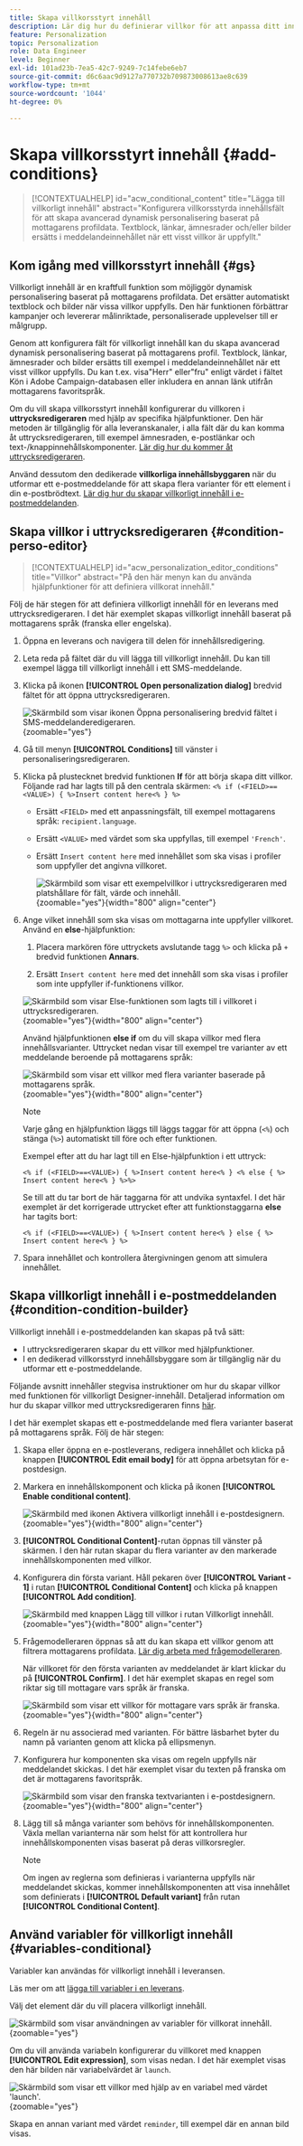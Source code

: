 ```yaml
---
title: Skapa villkorsstyrt innehåll
description: Lär dig hur du definierar villkor för att anpassa ditt innehåll i Adobe Campaign Web
feature: Personalization
topic: Personalization
role: Data Engineer
level: Beginner
exl-id: 101ad23b-7ea5-42c7-9249-7c14febe6eb7
source-git-commit: d6c6aac9d9127a770732b709873008613ae8c639
workflow-type: tm+mt
source-wordcount: '1044'
ht-degree: 0%

---
```


# Skapa villkorsstyrt innehåll {#add-conditions}

>[!CONTEXTUALHELP]
>id="acw_conditional_content"
>title="Lägga till villkorligt innehåll"
>abstract="Konfigurera villkorsstyrda innehållsfält för att skapa avancerad dynamisk personalisering baserat på mottagarens profildata. Textblock, länkar, ämnesrader och/eller bilder ersätts i meddelandeinnehållet när ett visst villkor är uppfyllt."

## Kom igång med villkorsstyrt innehåll {#gs}

Villkorligt innehåll är en kraftfull funktion som möjliggör dynamisk personalisering baserat på mottagarens profildata. Det ersätter automatiskt textblock och bilder när vissa villkor uppfylls. Den här funktionen förbättrar kampanjer och levererar målinriktade, personaliserade upplevelser till er målgrupp.

Genom att konfigurera fält för villkorligt innehåll kan du skapa avancerad dynamisk personalisering baserat på mottagarens profil. Textblock, länkar, ämnesrader och bilder ersätts till exempel i meddelandeinnehållet när ett visst villkor uppfylls. Du kan t.ex. visa&quot;Herr&quot; eller&quot;fru&quot; enligt värdet i fältet Kön i Adobe Campaign-databasen eller inkludera en annan länk utifrån mottagarens favoritspråk.

Om du vill skapa villkorsstyrt innehåll konfigurerar du villkoren i **uttrycksredigeraren** med hjälp av specifika hjälpfunktioner. Den här metoden är tillgänglig för alla leveranskanaler, i alla fält där du kan komma åt uttrycksredigeraren, till exempel ämnesraden, e-postlänkar och text-/knappinnehållskomponenter. [Lär dig hur du kommer åt uttrycksredigeraren](gs-personalization.md#access).

Använd dessutom den dedikerade **villkorliga innehållsbyggaren** när du utformar ett e-postmeddelande för att skapa flera varianter för ett element i din e-postbrödtext. [Lär dig hur du skapar villkorligt innehåll i e-postmeddelanden](#condition-condition-builder).

## Skapa villkor i uttrycksredigeraren {#condition-perso-editor}

>[!CONTEXTUALHELP]
>id="acw_personalization_editor_conditions"
>title="Villkor"
>abstract="På den här menyn kan du använda hjälpfunktioner för att definiera villkorat innehåll."

Följ de här stegen för att definiera villkorligt innehåll för en leverans med uttrycksredigeraren. I det här exemplet skapas villkorligt innehåll baserat på mottagarens språk (franska eller engelska).

1. Öppna en leverans och navigera till delen för innehållsredigering.

1. Leta reda på fältet där du vill lägga till villkorligt innehåll. Du kan till exempel lägga till villkorligt innehåll i ett SMS-meddelande.

1. Klicka på ikonen **[!UICONTROL Open personalization dialog]** bredvid fältet för att öppna uttrycksredigeraren.

   ![Skärmbild som visar ikonen Öppna personalisering bredvid fältet i SMS-meddelanderedigeraren.](assets/open-perso-editor-sms.png){zoomable="yes"}

1. Gå till menyn **[!UICONTROL Conditions]** till vänster i personaliseringsredigeraren.

1. Klicka på plustecknet bredvid funktionen **If** för att börja skapa ditt villkor. Följande rad har lagts till på den centrala skärmen: `<% if (<FIELD>==<VALUE>) { %>Insert content here<% } %>`

   * Ersätt `<FIELD>` med ett anpassningsfält, till exempel mottagarens språk: `recipient.language`.
   * Ersätt `<VALUE>` med värdet som ska uppfyllas, till exempel `'French'`.
   * Ersätt `Insert content here` med innehållet som ska visas i profiler som uppfyller det angivna villkoret.

     ![Skärmbild som visar ett exempelvillkor i uttrycksredigeraren med platshållare för fält, värde och innehåll.](assets/condition-sample1.png){zoomable="yes"}{width="800" align="center"}

1. Ange vilket innehåll som ska visas om mottagarna inte uppfyller villkoret. Använd en **else**-hjälpfunktion:

   1. Placera markören före uttryckets avslutande tagg `%>` och klicka på `+` bredvid funktionen **Annars**.

   1. Ersätt `Insert content here` med det innehåll som ska visas i profiler som inte uppfyller if-funktionens villkor.

   ![Skärmbild som visar Else-funktionen som lagts till i villkoret i uttrycksredigeraren.](assets/condition-sample2.png){zoomable="yes"}{width="800" align="center"}

   Använd hjälpfunktionen **else if** om du vill skapa villkor med flera innehållsvarianter. Uttrycket nedan visar till exempel tre varianter av ett meddelande beroende på mottagarens språk:

   ![Skärmbild som visar ett villkor med flera varianter baserade på mottagarens språk.](assets/condition-sample3.png){zoomable="yes"}{width="800" align="center"}

   >[!NOTE]
   >
   >Varje gång en hjälpfunktion läggs till läggs taggar för att öppna (`<%`) och stänga (`%>`) automatiskt till före och efter funktionen.
   >
   >Exempel efter att du har lagt till en Else-hjälpfunktion i ett uttryck:
   >
   >`<% if (<FIELD>==<VALUE>) { %>Insert content here<% } <% else { %> Insert content here<% } %>%>`
   >
   >Se till att du tar bort de här taggarna för att undvika syntaxfel. I det här exemplet är det korrigerade uttrycket efter att funktionstaggarna **else** har tagits bort:
   >
   >`<% if (<FIELD>==<VALUE>) { %>Insert content here<% } else { %> Insert content here<% } %>`

1. Spara innehållet och kontrollera återgivningen genom att simulera innehållet.

## Skapa villkorligt innehåll i e-postmeddelanden {#condition-condition-builder}

Villkorligt innehåll i e-postmeddelanden kan skapas på två sätt:
* I uttrycksredigeraren skapar du ett villkor med hjälpfunktioner.
* I en dedikerad villkorsstyrd innehållsbyggare som är tillgänglig när du utformar ett e-postmeddelande.

Följande avsnitt innehåller stegvisa instruktioner om hur du skapar villkor med funktionen för villkorligt Designer-innehåll. Detaljerad information om hur du skapar villkor med uttrycksredigeraren finns [här](#condition-perso-editor).

I det här exemplet skapas ett e-postmeddelande med flera varianter baserat på mottagarens språk. Följ de här stegen:

1. Skapa eller öppna en e-postleverans, redigera innehållet och klicka på knappen **[!UICONTROL Edit email body]** för att öppna arbetsytan för e-postdesign.

1. Markera en innehållskomponent och klicka på ikonen **[!UICONTROL Enable conditional content]**.

   ![Skärmbild med ikonen Aktivera villkorligt innehåll i e-postdesignern.](assets/condition-email-enable.png){zoomable="yes"}{width="800" align="center"}

1. **[!UICONTROL Conditional Content]**-rutan öppnas till vänster på skärmen. I den här rutan skapar du flera varianter av den markerade innehållskomponenten med villkor.

1. Konfigurera din första variant. Håll pekaren över **[!UICONTROL Variant - 1]** i rutan **[!UICONTROL Conditional Content]** och klicka på knappen **[!UICONTROL Add condition]**.

   ![Skärmbild med knappen Lägg till villkor i rutan Villkorligt innehåll.](assets/condition-add-condition.png){zoomable="yes"}{width="800" align="center"}

1. Frågemodelleraren öppnas så att du kan skapa ett villkor genom att filtrera mottagarens profildata. [Lär dig arbeta med frågemodelleraren](../query/query-modeler-overview.md).

   När villkoret för den första varianten av meddelandet är klart klickar du på **[!UICONTROL Confirm]**. I det här exemplet skapas en regel som riktar sig till mottagare vars språk är franska.

   ![Skärmbild som visar ett villkor för mottagare vars språk är franska.](assets/condition-example.png){zoomable="yes"}{width="800" align="center"}

1. Regeln är nu associerad med varianten. För bättre läsbarhet byter du namn på varianten genom att klicka på ellipsmenyn.

1. Konfigurera hur komponenten ska visas om regeln uppfylls när meddelandet skickas. I det här exemplet visar du texten på franska om det är mottagarens favoritspråk.

   ![Skärmbild som visar den franska textvarianten i e-postdesignern.](assets/condition-email-variant1.png){zoomable="yes"}{width="800" align="center"}

1. Lägg till så många varianter som behövs för innehållskomponenten. Växla mellan varianterna när som helst för att kontrollera hur innehållskomponenten visas baserat på deras villkorsregler.

   >[!NOTE]
   >Om ingen av reglerna som definieras i varianterna uppfylls när meddelandet skickas, kommer innehållskomponenten att visa innehållet som definierats i **[!UICONTROL Default variant]** från rutan **[!UICONTROL Conditional Content]**.

## Använd variabler för villkorligt innehåll {#variables-conditional}

Variabler kan användas för villkorligt innehåll i leveransen.

Läs mer om att [lägga till variabler i en leverans](../advanced-settings/delivery-settings.md#variables-delivery).

Välj det element där du vill placera villkorligt innehåll.

![Skärmbild som visar användningen av variabler för villkorat innehåll.](assets/variables-conditional.png){zoomable="yes"}

Om du vill använda variabeln konfigurerar du villkoret med knappen **[!UICONTROL Edit expression]**, som visas nedan. I det här exemplet visas den här bilden när variabelvärdet är `launch`.

![Skärmbild som visar ett villkor med hjälp av en variabel med värdet &#39;launch&#39;.](assets/variables-condition.png){zoomable="yes"}

Skapa en annan variant med värdet `reminder`, till exempel där en annan bild visas.